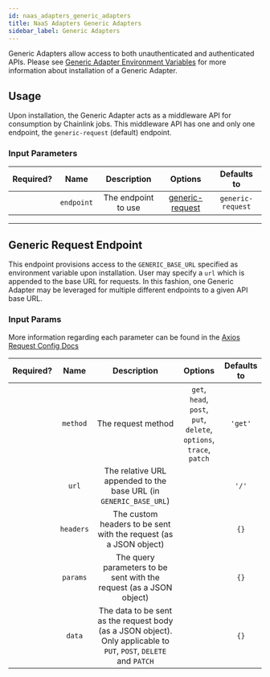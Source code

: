 ```yaml
---
id: naas_adapters_generic_adapters
title: NaaS Adapters Generic Adapters
sidebar_label: Generic Adapters
---
```


Generic Adapters allow access to both unauthenticated and authenticated APIs. Please see [Generic Adapter Environment Variables](/docs/naas_adapters_installation#ii-generic-adapter-environment-variables) for more information about installation of a Generic Adapter.

## Usage

Upon installation, the Generic Adapter acts as a middleware API for consumption by Chainlink jobs. This middleware API has one and only one endpoint, the `generic-request` (default) endpoint. 

### Input Parameters

| Required? |    Name    |     Description     |                   Options                    |    Defaults to    |
| :-------: | :--------: | :-----------------: | :------------------------------------------: | :---------------: |
|           | `endpoint` | The endpoint to use | [generic-request](#generic-request-endpoint) | `generic-request` |

---

## Generic Request Endpoint

This endpoint provisions access to the `GENERIC_BASE_URL` specified as environment variable upon installation. User may specify a `url` which is appended to the base URL for requests. In this fashion, one Generic Adapter may be leveraged for multiple different endpoints to a given API base URL.

### Input Params

More information regarding each parameter can be found in the [Axios Request Config Docs](https://axios-http.com/docs/req_config)

| Required? |   Name    |                                                    Description                                                     |                               Options                               | Defaults to |
| :-------: | :-------: | :----------------------------------------------------------------------------------------------------------------: | :-----------------------------------------------------------------: | :---------: |
|           | `method`  |                                                 The request method                                                 | `get`, `head`, `post`, `put`, `delete`, `options`, `trace`, `patch` |    `'get'`    |
|           |   `url`   |                       The relative URL appended to the base URL (in `GENERIC_BASE_URL`)                       |                                                                     |     `'/'`     |
|           | `headers` |                         The custom headers to be sent with the request (as a JSON object)                          |                                                                     |    `{}`     |
|           | `params`  |                        The query parameters to be sent with the request (as a JSON object)                         |                                                                     |    `{}`     |
|           |  `data`   | The data to be sent as the request body (as a JSON object). Only applicable to `PUT`, `POST`, `DELETE` and `PATCH` |                                                                     |    `{}`     |
